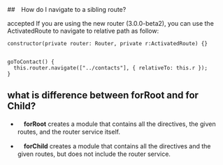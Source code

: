##　How do I navigate to a sibling route?


accepted
If you are using the new router (3.0.0-beta2), you can use the ActivatedRoute to navigate to relative path as follow:

    constructor(private router: Router, private r:ActivatedRoute) {} 


    goToContact() {
      this.router.navigate(["../contacts"], { relativeTo: this.r });
    }
    
##  what is difference between forRoot and for Child?

- 　**forRoot** creates a module that contains all the directives, the given routes, and the router service itself.  

- 　**forChild** creates a module that contains all the directives and the given routes, but does not include the router service.
